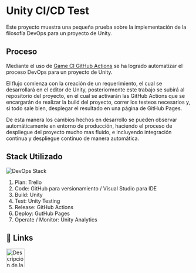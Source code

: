 
# Unity CI/CD Test

Este proyecto muestra una pequeña prueba sobre la implementación de la filosofía DevOps para un proyecto de Unity.


## Proceso

Mediante el uso de [Game CI GitHub Actions](https://github.com/game-ci/unity-actions) se ha logrado automatizar el proceso DevOps para un proyecto de Unity.

El flujo comienza con la creación de un requerimiento, el cual se desarrollará en el editor de Unity, posteriormente este trabajo se subirá al repositorio del proyecto, en el cual se activarán las GitHub Actions que se encargarán de realizar la build del proyecto, correr los testeos necesarios y, si todo sale bien, desplegar el resultado en una página de GitHub Pages.

De esta manera los cambios hechos en desarrollo se pueden observar automáticamente en entorno de producción, haciendo el proceso de despliegue del proyecto mucho mas fluido, e incluyendo integración continua y despliegue continuo de manera automática.


## Stack Utilizado

![DevOps Stack](https://i.ibb.co/0Kwr6B0/Dev-Ops-Stack.png)

1. Plan: Trello
2. Code: GitHub para versionamiento / Visual Studio para IDE
3. Build: Unity
4. Test: Unity Testing
5. Release: GitHub Actions
6. Deploy: GutHub Pages
7. Operate / Monitor: Unity Analytics


## 🔗 Links

<a href="https://www.linkedin.com/in/ignacio-rivas-urra-91074814a/">
  <img src="https://upload.wikimedia.org/wikipedia/commons/1/19/LinkedIn_logo.svg" alt="Descripción de la imagen" height="50"/>
</a>
